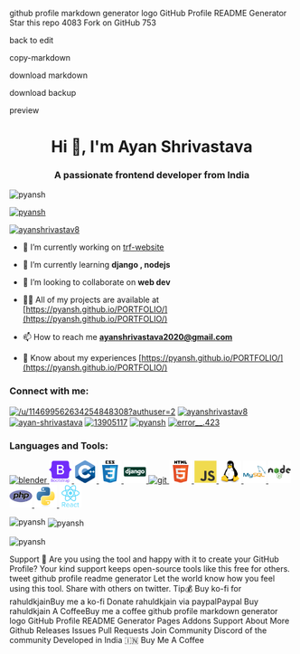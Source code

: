 github profile markdown generator logo
GitHub Profile README Generator
Star this repo
4083
Fork on GitHub
753

back to edit

copy-markdown

download markdown

download backup

preview
<h1 align="center">Hi 👋, I'm Ayan Shrivastava</h1>
<h3 align="center">A passionate frontend developer from India</h3>

<p align="left"> <img src="https://komarev.com/ghpvc/?username=pyansh&label=Profile%20views&color=0e75b6&style=flat" alt="pyansh" /> </p>

<p align="left"> <a href="https://github.com/ryo-ma/github-profile-trophy"><img src="https://github-profile-trophy.vercel.app/?username=pyansh" alt="pyansh" /></a> </p>

<p align="left"> <a href="https://twitter.com/ayanshrivastav8" target="blank"><img src="https://img.shields.io/twitter/follow/ayanshrivastav8?logo=twitter&style=for-the-badge" alt="ayanshrivastav8" /></a> </p>

- 🔭 I’m currently working on [trf-website](https://pyansh.github.io/TRF-Website/)

- 🌱 I’m currently learning **django , nodejs**

- 👯 I’m looking to collaborate on **web dev**

- 👨‍💻 All of my projects are available at [https://pyansh.github.io/PORTFOLIO/](https://pyansh.github.io/PORTFOLIO/)

- 📫 How to reach me **ayanshrivastava2020@gmail.com**

- 📄 Know about my experiences [https://pyansh.github.io/PORTFOLIO/](https://pyansh.github.io/PORTFOLIO/)

<h3 align="left">Connect with me:</h3>
<p align="left">
<a href="https://dev.to//u/114699562634254848308?authuser=2" target="blank"><img align="center" src="https://cdn.jsdelivr.net/npm/simple-icons@3.0.1/icons/dev-dot-to.svg" alt="/u/114699562634254848308?authuser=2" height="30" width="40" /></a>
<a href="https://twitter.com/ayanshrivastav8" target="blank"><img align="center" src="https://cdn.jsdelivr.net/npm/simple-icons@3.0.1/icons/twitter.svg" alt="ayanshrivastav8" height="30" width="40" /></a>
<a href="https://linkedin.com/in/ayan-shrivastava" target="blank"><img align="center" src="https://cdn.jsdelivr.net/npm/simple-icons@3.0.1/icons/linkedin.svg" alt="ayan-shrivastava" height="30" width="40" /></a>
<a href="https://stackoverflow.com/users/13905117" target="blank"><img align="center" src="https://cdn.jsdelivr.net/npm/simple-icons@3.0.1/icons/stackoverflow.svg" alt="13905117" height="30" width="40" /></a>
<a href="https://codesandbox.com/pyansh" target="blank"><img align="center" src="https://cdn.jsdelivr.net/npm/simple-icons@3.0.1/icons/codesandbox.svg" alt="pyansh" height="30" width="40" /></a>
<a href="https://instagram.com/error__.423" target="blank"><img align="center" src="https://cdn.jsdelivr.net/npm/simple-icons@3.0.1/icons/instagram.svg" alt="error__.423" height="30" width="40" /></a>
</p>

<h3 align="left">Languages and Tools:</h3>
<p align="left"> <a href="https://www.blender.org/" target="_blank"> <img src="https://download.blender.org/branding/community/blender_community_badge_white.svg" alt="blender" width="40" height="40"/> </a> <a href="https://getbootstrap.com" target="_blank"> <img src="https://raw.githubusercontent.com/devicons/devicon/master/icons/bootstrap/bootstrap-plain-wordmark.svg" alt="bootstrap" width="40" height="40"/> </a> <a href="https://www.w3schools.com/cpp/" target="_blank"> <img src="https://raw.githubusercontent.com/devicons/devicon/master/icons/cplusplus/cplusplus-original.svg" alt="cplusplus" width="40" height="40"/> </a> <a href="https://www.w3schools.com/css/" target="_blank"> <img src="https://raw.githubusercontent.com/devicons/devicon/master/icons/css3/css3-original-wordmark.svg" alt="css3" width="40" height="40"/> </a> <a href="https://www.djangoproject.com/" target="_blank"> <img src="https://raw.githubusercontent.com/devicons/devicon/master/icons/django/django-original.svg" alt="django" width="40" height="40"/> </a> <a href="https://git-scm.com/" target="_blank"> <img src="https://www.vectorlogo.zone/logos/git-scm/git-scm-icon.svg" alt="git" width="40" height="40"/> </a> <a href="https://www.w3.org/html/" target="_blank"> <img src="https://raw.githubusercontent.com/devicons/devicon/master/icons/html5/html5-original-wordmark.svg" alt="html5" width="40" height="40"/> </a> <a href="https://developer.mozilla.org/en-US/docs/Web/JavaScript" target="_blank"> <img src="https://raw.githubusercontent.com/devicons/devicon/master/icons/javascript/javascript-original.svg" alt="javascript" width="40" height="40"/> </a> <a href="https://www.linux.org/" target="_blank"> <img src="https://raw.githubusercontent.com/devicons/devicon/master/icons/linux/linux-original.svg" alt="linux" width="40" height="40"/> </a> <a href="https://www.mysql.com/" target="_blank"> <img src="https://raw.githubusercontent.com/devicons/devicon/master/icons/mysql/mysql-original-wordmark.svg" alt="mysql" width="40" height="40"/> </a> <a href="https://nodejs.org" target="_blank"> <img src="https://raw.githubusercontent.com/devicons/devicon/master/icons/nodejs/nodejs-original-wordmark.svg" alt="nodejs" width="40" height="40"/> </a> <a href="https://www.php.net" target="_blank"> <img src="https://raw.githubusercontent.com/devicons/devicon/master/icons/php/php-original.svg" alt="php" width="40" height="40"/> </a> <a href="https://www.python.org" target="_blank"> <img src="https://raw.githubusercontent.com/devicons/devicon/master/icons/python/python-original.svg" alt="python" width="40" height="40"/> </a> <a href="https://reactjs.org/" target="_blank"> <img src="https://raw.githubusercontent.com/devicons/devicon/master/icons/react/react-original-wordmark.svg" alt="react" width="40" height="40"/> </a> </p>

<p><img align="left" src="https://github-readme-stats.vercel.app/api/top-langs?username=pyansh&show_icons=true&locale=en&layout=compact" alt="pyansh" /></p>

<p>&nbsp;<img align="center" src="https://github-readme-stats.vercel.app/api?username=pyansh&show_icons=true&locale=en" alt="pyansh" /></p>

<p><img align="center" src="https://github-readme-streak-stats.herokuapp.com/?user=pyansh&" alt="pyansh" /></p>

Support 🙏
Are you using the tool and happy with it to create your GitHub Profile?
Your kind support keeps open-source tools like this free for others.
tweet github profile readme generator
Let the world know how you feel using this tool. Share with others on twitter.
Tip💰
Buy ko-fi for rahuldkjainBuy me a ko-fi
Donate rahuldkjain via paypalPaypal
Buy rahuldkjain A CoffeeBuy me a coffee
github profile markdown generator logo
GitHub Profile README Generator
Pages
Addons
Support
About
More
Github
Releases
Issues
Pull Requests
Join Community
Discord of the community
Developed in India 🇮🇳
Buy Me A Coffee
